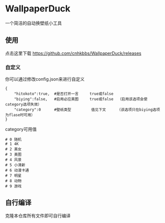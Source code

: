 # WallpaperDuck
一个简洁的自动换壁纸小工具
## 使用
点击这里下载
https://github.com/cnhkbbs/WallpaperDuck/releases
### 自定义
你可以通过修改config.json来进行自定义
```
{
    "hitokoto":true,  #是否打开一言     true或false
    "biying":false,   #启用必应美图     true或false  （启用该选项会使category选项失效）
    "category":0      #壁纸类型         值见下文     （该选项只在biying选项为flase时可用）
}
```

category可用值
```
# 0 随机
# 1 4K
# 2 美女
# 3 美图
# 4 风景
# 5 小清新
# 6 动漫卡通
# 7 明星
# 8 动物
# 9 游戏
```
## 自行编译
克隆本仓库所有文件即可自行编译
